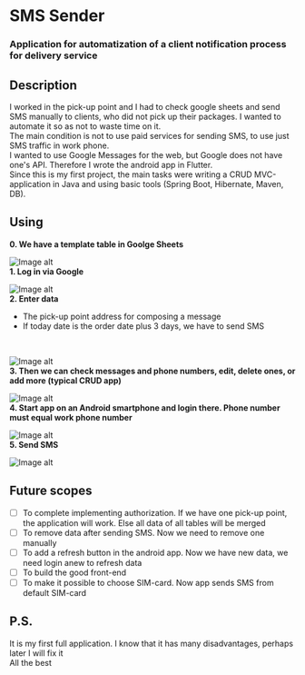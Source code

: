 # SMS Sender
### Application for automatization of a client notification process for delivery service
## Description
I worked in the pick-up point and I had to check google sheets and send SMS manually to clients, who did not pick up their packages. I wanted to automate it so 
as not to waste time on it.
<br>
The main condition is not to use paid services for sending SMS, to use just SMS traffic in work phone.
<br>
I wanted to use Google Messages for the web, but Google does not have one's API. Therefore I wrote the android app in Flutter.
<br>
Since this is my first project, the main tasks were writing a CRUD MVC-application in Java and using basic tools (Spring Boot, Hibernate, Maven, DB).
## Using
**0. We have a template table in Goolge Sheets**
<br>

![Image alt](https://github.com/Vazhenston/pictures/raw/main/table.png)
<br>
**1. Log in via Google**
<br>

![Image alt](https://github.com/Vazhenston/pictures/raw/main/oauth.png)
<br>
**2. Enter data**
- The pick-up point address for composing a message
- If today date is the order date plus 3 days, we have to send SMS
<br>

![Image alt](https://github.com/Vazhenston/pictures/raw/main/enter.png)
<br>
**3. Then we can check messages and phone numbers, edit, delete ones, or add more (typical CRUD app)**
<br>

![Image alt](https://github.com/Vazhenston/pictures/raw/main/web.png)
<br>
**4. Start app on an Android smartphone and login there. Phone number must equal work phone number**
<br>

![Image alt](https://github.com/Vazhenston/pictures/raw/main/login.jpg)
<br>
**5. Send SMS**
<br>

![Image alt](https://github.com/Vazhenston/pictures/raw/main/app.jpg)
<br>
## Future scopes
- [ ] To complete implementing authorization. If we have one pick-up point, the application will work. Else all data of all tables will be merged
- [ ] To remove data after sending SMS. Now we need to remove one manually
- [ ] To add a refresh button in the android app. Now we have new data, we need login anew to refresh data
- [ ] To build the good front-end
- [ ] To make it possible to choose SIM-card. Now app sends SMS from default SIM-card
## P.S.
It is my first full application. I know that it has many disadvantages, perhaps later I will fix it
<br>
All the best
